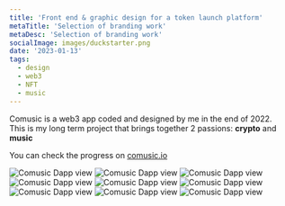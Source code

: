```yaml
---
title: 'Front end & graphic design for a token launch platform'
metaTitle: 'Selection of branding work'
metaDesc: 'Selection of branding work'
socialImage: images/duckstarter.png
date: '2023-01-13'
tags:
  - design
  - web3
  - NFT
  - music
---
```


Comusic is a web3 app coded and designed by me in the end of 2022.  
This is my long term project that brings together 2 passions: **crypto** and **music**

You can check the progress on [comusic.io](http://www.comusic.io)

![Comusic Dapp view](/images/ui/duckstarter/theGoodideia.png)
![Comusic Dapp view](/images/socialmedia/duckdao/Launching.png)
![Comusic Dapp view](/images/ui/duckstarter/duckstarter11.png)
![Comusic Dapp view](/images/ui/duckstarter/duckstarter22.png)
![Comusic Dapp view](/images/ui/duckbridge/bridge.png)
![Comusic Dapp view](/images/ui/duckstarter/MoonSheet2.png)
![Comusic Dapp view](/images/socialmedia/duckdao/pitchdeck.png)
![Comusic Dapp view](/images/socialmedia/duckdao/Duck5.png)
![Comusic Dapp view](/images/socialmedia/duckdao/DuckStarterIDO.png)